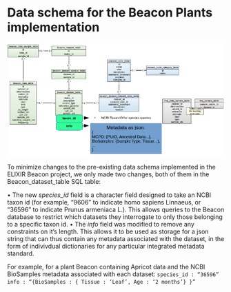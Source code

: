 # **Data schema for the Beacon Plants implementation**

![](beacon_data_schema.png)

To minimize changes to the pre-existing data schema implemented in the ELIXIR Beacon project, we only made two changes, both of them in the Beacon_dataset_table SQL table:

• The new *species_id* field is a character field designed to take an NCBI taxon id (for example, “9606” to indicate homo sapiens Linnaeus, or “36596” to indicate Prunus armeniaca L.). This allows queries to the Beacon database to restrict which datasets they interrogate to only those belonging to a specific taxon id.
• The *info* field was modified to remove any constraints on it’s length. This allows it to be used as storage for a json string that can thus contain any metadata associated with the dataset, in the form of indivivdual dictionaries for any particular integrated metadata standard.

For example, for a plant Beacon containing Apricot data and the NCBI BioSamples metadata associated with each dataset:
`species_id : “36596”
info : “{BioSamples : { Tissue : ‘Leaf’, Age : ‘2 months’} }”
`
